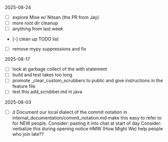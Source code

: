 2025-08-24
- [ ] explore Mise w/ Nitsan (the PR from Jay)
- [ ] more root dir cleanup
- [ ] anything from last week
- [-] clean up TODO list
- [ ] remove mypy suppressions and fix

2025-08-17
- [ ] look at garbage collect of the with statement
- [ ] build and test takes too long
- [ ] promote _clear_custom_scrubbers to public and give instructions in the feature file
- [ ] test this add_scrubber.md in java

2025-08-03
- [ ] d Document our local dialect of the commit notation in internal_documentation/commit_notation.md
        make this easy to refer to for NEW people. 
        Consider: pasting it into chat at start of day
        Consider: verbalize this during opening notice
        HMW (How Might We) help people who join late?? 
